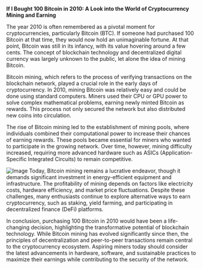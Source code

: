 **If I Bought 100 Bitcoin in 2010: A Look into the World of Cryptocurrency Mining and Earning**

The year 2010 is often remembered as a pivotal moment for cryptocurrencies, particularly Bitcoin (BTC). If someone had purchased 100 Bitcoin at that time, they would now hold an unimaginable fortune. At that point, Bitcoin was still in its infancy, with its value hovering around a few cents. The concept of blockchain technology and decentralized digital currency was largely unknown to the public, let alone the idea of mining Bitcoin.

Bitcoin mining, which refers to the process of verifying transactions on the blockchain network, played a crucial role in the early days of cryptocurrency. In 2010, mining Bitcoin was relatively easy and could be done using standard computers. Miners used their CPU or GPU power to solve complex mathematical problems, earning newly minted Bitcoin as rewards. This process not only secured the network but also distributed new coins into circulation.

The rise of Bitcoin mining led to the establishment of mining pools, where individuals combined their computational power to increase their chances of earning rewards. These pools became essential for miners who wanted to participate in the growing network. Over time, however, mining difficulty increased, requiring more advanced hardware such as ASICs (Application-Specific Integrated Circuits) to remain competitive.


![Image](https://github.com/user-attachments/assets/31692037-0104-4703-abd1-696b6a7dd41b)
Today, Bitcoin mining remains a lucrative endeavor, though it demands significant investment in energy-efficient equipment and infrastructure. The profitability of mining depends on factors like electricity costs, hardware efficiency, and market price fluctuations. Despite these challenges, many enthusiasts continue to explore alternative ways to earn cryptocurrency, such as staking, yield farming, and participating in decentralized finance (DeFi) platforms.

In conclusion, purchasing 100 Bitcoin in 2010 would have been a life-changing decision, highlighting the transformative potential of blockchain technology. While Bitcoin mining has evolved significantly since then, the principles of decentralization and peer-to-peer transactions remain central to the cryptocurrency ecosystem. Aspiring miners today should consider the latest advancements in hardware, software, and sustainable practices to maximize their earnings while contributing to the security of the network.